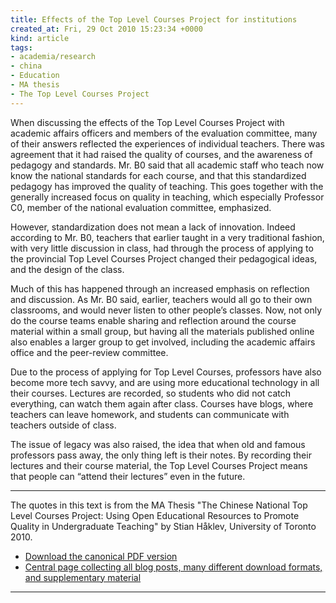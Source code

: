 ```yaml
---
title: Effects of the Top Level Courses Project for institutions
created_at: Fri, 29 Oct 2010 15:23:34 +0000
kind: article
tags:
- academia/research
- china
- Education
- MA thesis
- The Top Level Courses Project
---
```


When discussing the effects of the Top Level Courses Project with
academic affairs officers and members of the evaluation committee, many
of their answers reflected the experiences of individual teachers. There
was agreement that it had raised the quality of courses, and the
awareness of pedagogy and standards. Mr. B0 said that all academic staff
who teach now know the national standards for each course, and that this
standardized pedagogy has improved the quality of teaching. This goes
together with the generally increased focus on quality in teaching,
which especially Professor C0, member of the national evaluation
committee, emphasized.

However, standardization does not mean a lack of innovation. Indeed
according to Mr. B0, teachers that earlier taught in a very traditional
fashion, with very little discussion in class, had through the process
of applying to the provincial Top Level Courses Project changed their
pedagogical ideas, and the design of the class.

Much of this has happened through an increased emphasis on reflection
and discussion. As Mr. B0 said, earlier, teachers would all go to their
own classrooms, and would never listen to other people’s classes. Now,
not only do the course teams enable sharing and reflection around the
course material within a small group, but having all the materials
published online also enables a larger group to get involved, including
the academic affairs office and the peer-review committee.

Due to the process of applying for Top Level Courses, professors have
also become more tech savvy, and are using more educational technology
in all their courses. Lectures are recorded, so students who did not
catch everything, can watch them again after class. Courses have blogs,
where teachers can leave homework, and students can communicate with
teachers outside of class.

The issue of legacy was also raised, the idea that when old and famous
professors pass away, the only thing left is their notes. By recording
their lectures and their course material, the Top Level Courses Project
means that people can “attend their lectures” even in the future.

* * * * *

The quotes in this text is from the MA Thesis "The Chinese National Top
Level Courses Project: Using Open Educational Resources to Promote
Quality in Undergraduate Teaching" by Stian Håklev, University of
Toronto 2010.

-   [Download the canonical PDF
  version](http://reganmian.net/top-level-courses/Haklev_Stian_201009_MA_thesis.pdf)
-   [Central page collecting all blog posts, many different download
  formats, and supplementary
  material](http://reganmian.net/top-level-courses)

* * * * *
